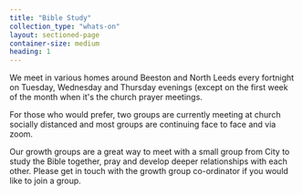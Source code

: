 ```yaml
---
title: "Bible Study"
collection_type: "whats-on"
layout: sectioned-page
container-size: medium
heading: 1
---
```


We meet in various homes around Beeston and North Leeds every fortnight on Tuesday, Wednesday and Thursday evenings (except on the first week of the month when it's the church prayer meetings. 

For those who would prefer, two groups are currently meeting at church socially distanced and most groups are continuing face to face and via zoom.

Our growth groups are a great way to meet with a small group from City to study the Bible together, pray and develop deeper relationships with each other. Please get in touch with the growth group co-ordinator if you would like to join a group.
